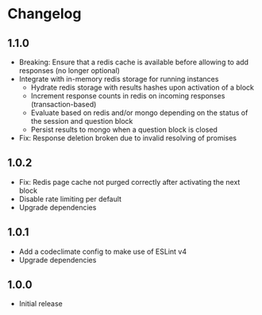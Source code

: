 # Changelog

## 1.1.0

- Breaking: Ensure that a redis cache is available before allowing to add responses (no longer optional)
- Integrate with in-memory redis storage for running instances
  - Hydrate redis storage with results hashes upon activation of a block
  - Increment response counts in redis on incoming responses (transaction-based)
  - Evaluate based on redis and/or mongo depending on the status of the session and question block
  - Persist results to mongo when a question block is closed
- Fix: Response deletion broken due to invalid resolving of promises

## 1.0.2

- Fix: Redis page cache not purged correctly after activating the next block
- Disable rate limiting per default
- Upgrade dependencies

## 1.0.1

- Add a codeclimate config to make use of ESLint v4
- Upgrade dependencies

## 1.0.0

- Initial release
